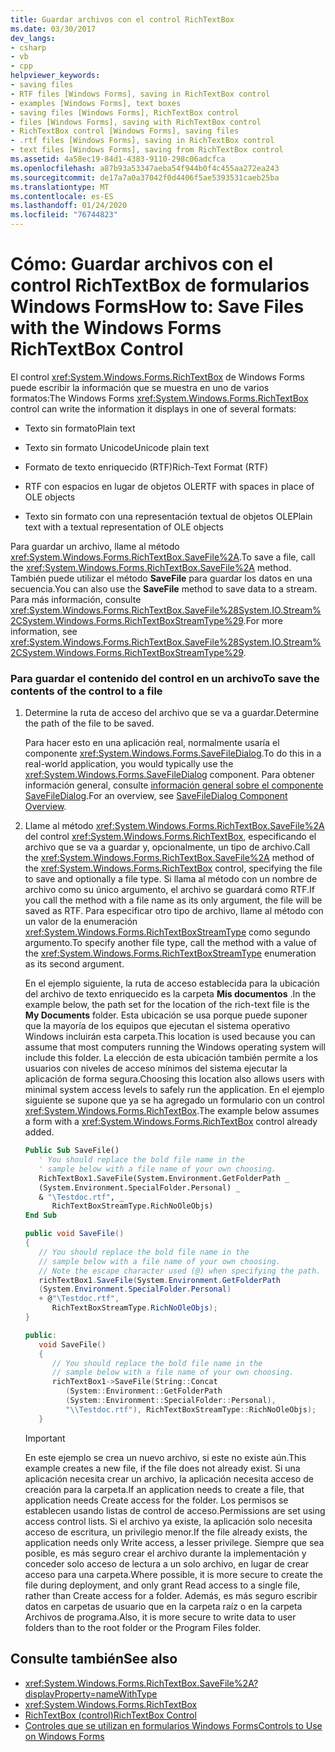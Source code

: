```yaml
---
title: Guardar archivos con el control RichTextBox
ms.date: 03/30/2017
dev_langs:
- csharp
- vb
- cpp
helpviewer_keywords:
- saving files
- RTF files [Windows Forms], saving in RichTextBox control
- examples [Windows Forms], text boxes
- saving files [Windows Forms], RichTextBox control
- files [Windows Forms], saving with RichTextBox control
- RichTextBox control [Windows Forms], saving files
- .rtf files [Windows Forms], saving in RichTextBox control
- text files [Windows Forms], saving from RichTextBox control
ms.assetid: 4a58ec19-84d1-4383-9110-298c06adcfca
ms.openlocfilehash: a87b93a53347aeba54f944b0f4c455aa272ea243
ms.sourcegitcommit: de17a7a0a37042f0d4406f5ae5393531caeb25ba
ms.translationtype: MT
ms.contentlocale: es-ES
ms.lasthandoff: 01/24/2020
ms.locfileid: "76744823"
---
```

# <a name="how-to-save-files-with-the-windows-forms-richtextbox-control"></a><span data-ttu-id="dec50-102">Cómo: Guardar archivos con el control RichTextBox de formularios Windows Forms</span><span class="sxs-lookup"><span data-stu-id="dec50-102">How to: Save Files with the Windows Forms RichTextBox Control</span></span>

<span data-ttu-id="dec50-103">El control <xref:System.Windows.Forms.RichTextBox> de Windows Forms puede escribir la información que se muestra en uno de varios formatos:</span><span class="sxs-lookup"><span data-stu-id="dec50-103">The Windows Forms <xref:System.Windows.Forms.RichTextBox> control can write the information it displays in one of several formats:</span></span>

- <span data-ttu-id="dec50-104">Texto sin formato</span><span class="sxs-lookup"><span data-stu-id="dec50-104">Plain text</span></span>

- <span data-ttu-id="dec50-105">Texto sin formato Unicode</span><span class="sxs-lookup"><span data-stu-id="dec50-105">Unicode plain text</span></span>

- <span data-ttu-id="dec50-106">Formato de texto enriquecido (RTF)</span><span class="sxs-lookup"><span data-stu-id="dec50-106">Rich-Text Format (RTF)</span></span>

- <span data-ttu-id="dec50-107">RTF con espacios en lugar de objetos OLE</span><span class="sxs-lookup"><span data-stu-id="dec50-107">RTF with spaces in place of OLE objects</span></span>

- <span data-ttu-id="dec50-108">Texto sin formato con una representación textual de objetos OLE</span><span class="sxs-lookup"><span data-stu-id="dec50-108">Plain text with a textual representation of OLE objects</span></span>

<span data-ttu-id="dec50-109">Para guardar un archivo, llame al método <xref:System.Windows.Forms.RichTextBox.SaveFile%2A>.</span><span class="sxs-lookup"><span data-stu-id="dec50-109">To save a file, call the <xref:System.Windows.Forms.RichTextBox.SaveFile%2A> method.</span></span> <span data-ttu-id="dec50-110">También puede utilizar el método **SaveFile** para guardar los datos en una secuencia.</span><span class="sxs-lookup"><span data-stu-id="dec50-110">You can also use the **SaveFile** method to save data to a stream.</span></span> <span data-ttu-id="dec50-111">Para más información, consulte <xref:System.Windows.Forms.RichTextBox.SaveFile%28System.IO.Stream%2CSystem.Windows.Forms.RichTextBoxStreamType%29>.</span><span class="sxs-lookup"><span data-stu-id="dec50-111">For more information, see <xref:System.Windows.Forms.RichTextBox.SaveFile%28System.IO.Stream%2CSystem.Windows.Forms.RichTextBoxStreamType%29>.</span></span>

### <a name="to-save-the-contents-of-the-control-to-a-file"></a><span data-ttu-id="dec50-112">Para guardar el contenido del control en un archivo</span><span class="sxs-lookup"><span data-stu-id="dec50-112">To save the contents of the control to a file</span></span>

1. <span data-ttu-id="dec50-113">Determine la ruta de acceso del archivo que se va a guardar.</span><span class="sxs-lookup"><span data-stu-id="dec50-113">Determine the path of the file to be saved.</span></span>

    <span data-ttu-id="dec50-114">Para hacer esto en una aplicación real, normalmente usaría el componente <xref:System.Windows.Forms.SaveFileDialog>.</span><span class="sxs-lookup"><span data-stu-id="dec50-114">To do this in a real-world application, you would typically use the <xref:System.Windows.Forms.SaveFileDialog> component.</span></span> <span data-ttu-id="dec50-115">Para obtener información general, consulte [información general sobre el componente SaveFileDialog](savefiledialog-component-overview-windows-forms.md).</span><span class="sxs-lookup"><span data-stu-id="dec50-115">For an overview, see [SaveFileDialog Component Overview](savefiledialog-component-overview-windows-forms.md).</span></span>

2. <span data-ttu-id="dec50-116">Llame al método <xref:System.Windows.Forms.RichTextBox.SaveFile%2A> del control <xref:System.Windows.Forms.RichTextBox>, especificando el archivo que se va a guardar y, opcionalmente, un tipo de archivo.</span><span class="sxs-lookup"><span data-stu-id="dec50-116">Call the <xref:System.Windows.Forms.RichTextBox.SaveFile%2A> method of the <xref:System.Windows.Forms.RichTextBox> control, specifying the file to save and optionally a file type.</span></span> <span data-ttu-id="dec50-117">Si llama al método con un nombre de archivo como su único argumento, el archivo se guardará como RTF.</span><span class="sxs-lookup"><span data-stu-id="dec50-117">If you call the method with a file name as its only argument, the file will be saved as RTF.</span></span> <span data-ttu-id="dec50-118">Para especificar otro tipo de archivo, llame al método con un valor de la enumeración <xref:System.Windows.Forms.RichTextBoxStreamType> como segundo argumento.</span><span class="sxs-lookup"><span data-stu-id="dec50-118">To specify another file type, call the method with a value of the <xref:System.Windows.Forms.RichTextBoxStreamType> enumeration as its second argument.</span></span>

    <span data-ttu-id="dec50-119">En el ejemplo siguiente, la ruta de acceso establecida para la ubicación del archivo de texto enriquecido es la carpeta **Mis documentos** .</span><span class="sxs-lookup"><span data-stu-id="dec50-119">In the example below, the path set for the location of the rich-text file is the **My Documents** folder.</span></span> <span data-ttu-id="dec50-120">Esta ubicación se usa porque puede suponer que la mayoría de los equipos que ejecutan el sistema operativo Windows incluirán esta carpeta.</span><span class="sxs-lookup"><span data-stu-id="dec50-120">This location is used because you can assume that most computers running the Windows operating system will include this folder.</span></span> <span data-ttu-id="dec50-121">La elección de esta ubicación también permite a los usuarios con niveles de acceso mínimos del sistema ejecutar la aplicación de forma segura.</span><span class="sxs-lookup"><span data-stu-id="dec50-121">Choosing this location also allows users with minimal system access levels to safely run the application.</span></span> <span data-ttu-id="dec50-122">En el ejemplo siguiente se supone que ya se ha agregado un formulario con un control <xref:System.Windows.Forms.RichTextBox>.</span><span class="sxs-lookup"><span data-stu-id="dec50-122">The example below assumes a form with a <xref:System.Windows.Forms.RichTextBox> control already added.</span></span>

    ```vb
    Public Sub SaveFile()
       ' You should replace the bold file name in the
       ' sample below with a file name of your own choosing.
       RichTextBox1.SaveFile(System.Environment.GetFolderPath _
       (System.Environment.SpecialFolder.Personal) _
       & "\Testdoc.rtf", _
          RichTextBoxStreamType.RichNoOleObjs)
    End Sub
    ```

    ```csharp
    public void SaveFile()
    {
       // You should replace the bold file name in the
       // sample below with a file name of your own choosing.
       // Note the escape character used (@) when specifying the path.
       richTextBox1.SaveFile(System.Environment.GetFolderPath
       (System.Environment.SpecialFolder.Personal)
       + @"\Testdoc.rtf",
          RichTextBoxStreamType.RichNoOleObjs);
    }
    ```

    ```cpp
    public:
       void SaveFile()
       {
          // You should replace the bold file name in the
          // sample below with a file name of your own choosing.
          richTextBox1->SaveFile(String::Concat
             (System::Environment::GetFolderPath
             (System::Environment::SpecialFolder::Personal),
             "\\Testdoc.rtf"), RichTextBoxStreamType::RichNoOleObjs);
       }
    ```

    > [!IMPORTANT]
    > <span data-ttu-id="dec50-123">En este ejemplo se crea un nuevo archivo, si este no existe aún.</span><span class="sxs-lookup"><span data-stu-id="dec50-123">This example creates a new file, if the file does not already exist.</span></span> <span data-ttu-id="dec50-124">Si una aplicación necesita crear un archivo, la aplicación necesita acceso de creación para la carpeta.</span><span class="sxs-lookup"><span data-stu-id="dec50-124">If an application needs to create a file, that application needs Create access for the folder.</span></span> <span data-ttu-id="dec50-125">Los permisos se establecen usando listas de control de acceso.</span><span class="sxs-lookup"><span data-stu-id="dec50-125">Permissions are set using access control lists.</span></span> <span data-ttu-id="dec50-126">Si el archivo ya existe, la aplicación solo necesita acceso de escritura, un privilegio menor.</span><span class="sxs-lookup"><span data-stu-id="dec50-126">If the file already exists, the application needs only Write access, a lesser privilege.</span></span> <span data-ttu-id="dec50-127">Siempre que sea posible, es más seguro crear el archivo durante la implementación y conceder solo acceso de lectura a un solo archivo, en lugar de crear acceso para una carpeta.</span><span class="sxs-lookup"><span data-stu-id="dec50-127">Where possible, it is more secure to create the file during deployment, and only grant Read access to a single file, rather than Create access for a folder.</span></span> <span data-ttu-id="dec50-128">Además, es más seguro escribir datos en carpetas de usuario que en la carpeta raíz o en la carpeta Archivos de programa.</span><span class="sxs-lookup"><span data-stu-id="dec50-128">Also, it is more secure to write data to user folders than to the root folder or the Program Files folder.</span></span>

## <a name="see-also"></a><span data-ttu-id="dec50-129">Consulte también</span><span class="sxs-lookup"><span data-stu-id="dec50-129">See also</span></span>

- <xref:System.Windows.Forms.RichTextBox.SaveFile%2A?displayProperty=nameWithType>
- <xref:System.Windows.Forms.RichTextBox>
- [<span data-ttu-id="dec50-130">RichTextBox (control)</span><span class="sxs-lookup"><span data-stu-id="dec50-130">RichTextBox Control</span></span>](richtextbox-control-windows-forms.md)
- [<span data-ttu-id="dec50-131">Controles que se utilizan en formularios Windows Forms</span><span class="sxs-lookup"><span data-stu-id="dec50-131">Controls to Use on Windows Forms</span></span>](controls-to-use-on-windows-forms.md)

